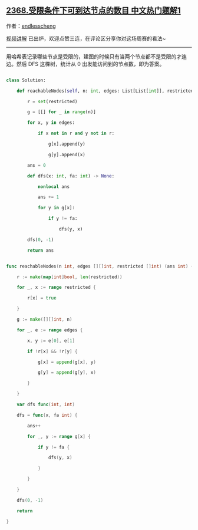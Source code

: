 ## [2368.受限条件下可到达节点的数目 中文热门题解1](https://leetcode.cn/problems/reachable-nodes-with-restrictions/solutions/100000/by-endlesscheng-fg6o)

作者：[endlesscheng](https://leetcode.cn/u/endlesscheng)

[视频讲解](https://www.bilibili.com/video/BV1CN4y1V7uE) 已出炉，欢迎点赞三连，在评论区分享你对这场周赛的看法~

--- 
 
用哈希表记录哪些节点是受限的，建图的时候只有当两个节点都不是受限的才连边。然后 DFS 这棵树，统计从 $0$ 出发能访问到的节点数，即为答案。

```py [sol1-Python3]
class Solution:
    def reachableNodes(self, n: int, edges: List[List[int]], restricted: List[int]) -> int:
        r = set(restricted)
        g = [[] for _ in range(n)]
        for x, y in edges:
            if x not in r and y not in r:
                g[x].append(y)
                g[y].append(x)
        ans = 0
        def dfs(x: int, fa: int) -> None:
            nonlocal ans
            ans += 1
            for y in g[x]:
                if y != fa:
                    dfs(y, x)
        dfs(0, -1)
        return ans
```

```go [sol1-Go]
func reachableNodes(n int, edges [][]int, restricted []int) (ans int) {
	r := make(map[int]bool, len(restricted))
	for _, x := range restricted {
		r[x] = true
	}
	g := make([][]int, n)
	for _, e := range edges {
		x, y := e[0], e[1]
		if !r[x] && !r[y] {
			g[x] = append(g[x], y)
			g[y] = append(g[y], x)
		}
	}
	var dfs func(int, int)
	dfs = func(x, fa int) {
		ans++
		for _, y := range g[x] {
			if y != fa {
				dfs(y, x)
			}
		}
	}
	dfs(0, -1)
	return
}
```
